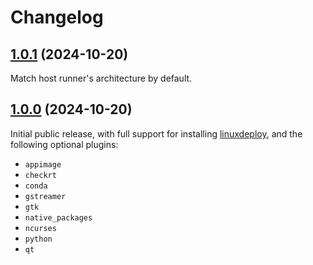 # Changelog

## [1.0.1][] (2024-10-20)

Match host runner's architecture by default.

## [1.0.0][] (2024-10-20)

Initial public release, with full support for installing [linuxdeploy], and the following optional plugins:

- `appimage`
- `checkrt`
- `conda`
- `gstreamer`
- `gtk`
- `native_packages`
- `ncurses`
- `python`
- `qt`

[1.0.1]: https://github.com/pcolby/install-linuxdeploy/releases/tag/v1.0.1
[1.0.0]: https://github.com/pcolby/install-linuxdeploy/releases/tag/v1.0.0

[linuxdeploy]: https://github.com/linuxdeploy/linuxdeploy
